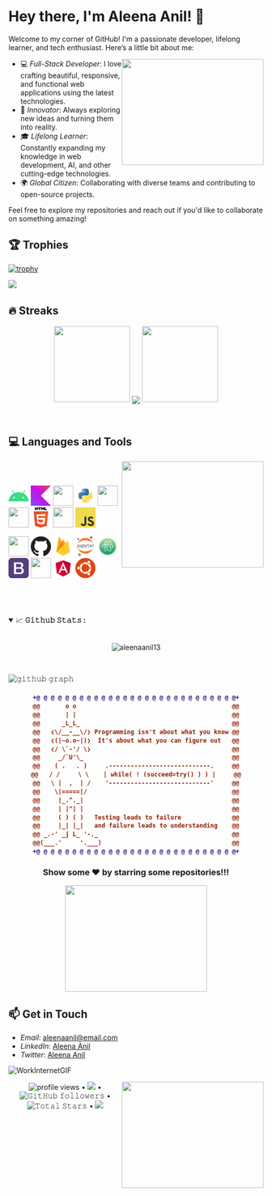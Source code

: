 # Hey there, I'm Aleena Anil! 👋


Welcome to my corner of GitHub! I'm a passionate developer, lifelong learner, and tech enthusiast. Here’s a little bit about me:

<img align="right" src="https://media.tenor.com/iviIq2uXz-kAAAAj/work-office.gif" width="280px" height="210px">

- 💻 *Full-Stack Developer*: I love crafting beautiful, responsive, and functional web applications using the latest technologies.
- 🚀 *Innovator*: Always exploring new ideas and turning them into reality.
- 🎓 *Lifelong Learner*: Constantly expanding my knowledge in web development, AI, and other cutting-edge technologies.
- 🌍 *Global Citizen*: Collaborating with diverse teams and contributing to open-source projects.

Feel free to explore my repositories and reach out if you'd like to collaborate on something amazing!


  
 ## 🏆 Trophies

[![trophy](https://github-profile-trophy.vercel.app/?username=aleenaanil13&theme=flat)](https://github.com/ryo-ma/github-profile-trophy)

![](https://github-trophies.vercel.app/?username=aleenaanil13&theme=dark_dimmed&no-frame=true&no-bg=true&margin-w=4)

## 🔥 Streaks
  
  <p align="center">
    <img height="150" width="150" src="https://github.com/JayantGoel001/JayantGoel001/raw/master/WEBP/left.webp"/>
    <img align="center" src="https://github-readme-streak-stats.herokuapp.com/?user=aleenaanil13&theme=dark&hide_border=true"/>
    <img height="150" width="150" src="https://github.com/JayantGoel001/JayantGoel001/raw/master/WEBP/right.webp"/>
  </p>


  
  
  <br/>
  
  ## 💻 Languages and Tools  

  <img align="right" src="https://media.tenor.com/PX1doq1mxnYAAAAM/girl-hacker.gif" width="280px" height="210px">
  
  <br/>
  <br/>
  
  
  
  <code><img height="40" width="40" src="https://raw.githubusercontent.com/github/explore/80688e429a7d4ef2fca1e82350fe8e3517d3494d/topics/android/android.png"/></code>
  <code><img height="40" width="40" src="https://raw.githubusercontent.com/github/explore/80688e429a7d4ef2fca1e82350fe8e3517d3494d/topics/kotlin/kotlin.png"/></code>
  <code><img height="40" width="40" src="https://images.vexels.com/media/users/3/166401/isolated/preview/b82aa7ac3f736dd78570dd3fa3fa9e24-java-programming-language-icon-by-vexels.png"/></code>
  <code><img height="40" width="40" src="https://raw.githubusercontent.com/github/explore/80688e429a7d4ef2fca1e82350fe8e3517d3494d/topics/python/python.png"/></code>
  <code><img height="40" width="40" src="https://www.naveedashfaq.me/img/c++.png"/></code>
  <code><img height="40" width="40" src="https://cdn.iconscout.com/icon/free/png-512/c-programming-569564.png"/></code>
  <code><img height="40" width="40" src="https://raw.githubusercontent.com/github/explore/80688e429a7d4ef2fca1e82350fe8e3517d3494d/topics/html/html.png"/></code>
  <code><img height="40" width="40" src="https://cdn.iconscout.com/icon/free/png-256/css-131-722685.png"/></code>
  <code><img height="40" width="40" src="https://raw.githubusercontent.com/github/explore/80688e429a7d4ef2fca1e82350fe8e3517d3494d/topics/javascript/javascript.png"/></code>
  
  
  
  <code><img height="40" width="40" src="https://upload.wikimedia.org/wikipedia/commons/thumb/3/3f/Git_icon.svg/1024px-Git_icon.svg.png"/></code>
  <code><img height="40" width="40" src="https://raw.githubusercontent.com/github/explore/80688e429a7d4ef2fca1e82350fe8e3517d3494d/topics/github-api/github-api.png"/></code>
  <code><img height="40" width="40" src="https://raw.githubusercontent.com/github/explore/80688e429a7d4ef2fca1e82350fe8e3517d3494d/topics/firebase/firebase.png"/></code>
  <code><img height="40" width="40" src="https://raw.githubusercontent.com/github/explore/80688e429a7d4ef2fca1e82350fe8e3517d3494d/topics/jupyter-notebook/jupyter-notebook.png"/></code>
  <code><img height="40" width="40" src="https://raw.githubusercontent.com/github/explore/80688e429a7d4ef2fca1e82350fe8e3517d3494d/topics/atom/atom.png"/></code>
  <code><img height="40" width="40" src="https://raw.githubusercontent.com/github/explore/80688e429a7d4ef2fca1e82350fe8e3517d3494d/topics/bootstrap/bootstrap.png"/></code>
  <code><img height="40" width="40" src="https://encrypted-tbn0.gstatic.com/images?q=tbn:ANd9GcRT1PKsfJXnxOqnTRiIZ8VcdJDYBXD-qZnnpw&usqp=CAU"/></code>
  <code><img height="40" width="40" src="https://raw.githubusercontent.com/github/explore/80688e429a7d4ef2fca1e82350fe8e3517d3494d/topics/angular/angular.png"/></code>
  <code><img height="40" width="40" src="https://raw.githubusercontent.com/github/explore/80688e429a7d4ef2fca1e82350fe8e3517d3494d/topics/ubuntu/ubuntu.png"/></code>
  
  
  <br/>
  
  #
  
  <details open="">
  <summary>
    <g-emoji class="g-emoji" alias="chart_with_upwards_trend" fallback-src="https://github.githubassets.com/images/icons/emoji/unicode/1f4c8.png">📈</g-emoji>
    <strong>𝙶𝚒𝚝𝚑𝚞𝚋 𝚂𝚝𝚊𝚝𝚜 : </strong>
  </summary>
  <br/>
  
  <p align="center">
<img align="" height='150px' src="https://github-readme-stats-aryashah2k.vercel.app/api?username=aleenaanil13&hide_title=true&show_icons=true&theme=gotham&include_all_commits=true" alt="aleenaanil13" />
</p>
<br>
  
  ![𝚐𝚒𝚝𝚑𝚞𝚋 𝚐𝚛𝚊𝚙𝚑](https://github-readme-activity-graph.vercel.app/graph?username=aleenaanil13&theme=react-dark&hide_border=true&area=true)
  
  
  <h4 align="center">
    
  ```diff
  +@ @ @ @ @ @ @ @ @ @ @ @ @ @ @ @ @ @ @ @ @ @ @ @ @ @ @ @+
  @@       o o                                           @@
  @@       | |                                           @@
  @@      _L_L_                                          @@
  @@   ❮\/__-__\/❯ Programming isn't about what you know @@
  @@   ❮(|~o.o~|)❯  It's about what you can figure out   @@
  @@   ❮/ \`-'/ \❯                                       @@
  @@     _/`U'\_                                         @@
  @@    ( .   . )     .----------------------------.     @@
  @@   / /     \ \    | while( ! (succeed=try() ) ) |     @@
  @@   \ |  ,  | /    '----------------------------'     @@
  @@    \|=====|/                                        @@
  @@     |_.^._|                                         @@
  @@     | |"| |                                         @@
  @@     ( ) ( )   Testing leads to failure              @@
  @@     |_| |_|   and failure leads to understanding    @@
  @@ _.-' _j L_ '-._                                     @@
  @@(___.'     '.___)                                    @@
  +@ @ @ @ @ @ @ @ @ @ @ @ @ @ @ @ @ @ @ @ @ @ @ @ @ @ @ @+
  ```
  
  </h4>  

  

  <div align="center">
  
  ### Show some ❤️ by starring some repositories!!!
  
  </div>
 
 <div align="center">
  <img align="center" src="https://miro.medium.com/v2/resize:fit:960/1*on4XhJpeIN07Anf-FInefA.gif" width="280px" height="210px">
 </div>


## 📫 Get in Touch
- *Email*: [aleenaanil@email.com](mailto:aleenaanil@email.com)
- *LinkedIn*: [Aleena Anil](https://www.linkedin.com/in/aleenaanil13)
- *Twitter*: [Aleena Anil](https://twitter.com/aleena_anil13)

![WorkInternetGIF](https://github.com/aleenaanil13/aleenaanil13/assets/114851771/226f8ba2-9477-4b82-b460-53b3ecf7f5f7)


<img align="right" src="https://th.bing.com/th/id/OIG3.TWSOtq7CAzu8OEZnB3EY?w=1024&h=1024&rs=1&pid=ImgDetMain" width="280px" height="210px">









<p align="center">
    <img alt = "profile views" src="https://komarev.com/ghpvc/?username=aleenaanil13&style=flat&color=blue"/> •   
    <a href="https://user-badge.committers.top/india_private/aleenaanil13"><img src="https://user-badge.committers.top/india_private/aleenaanil13.svg"/></a> •
    <img alt="𝙶𝚒𝚝𝙷𝚞𝚋 𝚏𝚘𝚕𝚕𝚘𝚠𝚎𝚛𝚜" src="https://img.shields.io/github/followers/aleenaanil13?label=Followers&style=social"/> •
    <img src="https://img.shields.io/github/stars/aleenaanil13?label=Stars" alt="𝚃𝚘𝚝𝚊𝚕 𝚂𝚝𝚊𝚛𝚜"/> •
    <a href="https://github.com/sponsors/aleenaanil13"><img src="https://img.shields.io/static/v1?label=Sponsor&message=%E2%9D%A4&logo=GitHub&color=%23fe8e86"/></a>
  </p>
  <!-- <p align="center">
    <code>
      <img src="https://img.shields.io/badge/dynamic/json?label=Gitwar%20Profile%20Score&style=for-the-badge&color=ee6f57&logo=github&logoColor=white&query=score&url=http%3A%2F%2Fgitwar-jayant.herokuapp.com%2Fapi%2Faleenaanil13" alt="𝙶𝚒𝚝𝚑𝚞𝚋 𝙿𝚛𝚘𝚏𝚒𝚕𝚎 𝚂𝚌𝚘𝚛𝚎">
    </code>
  </p> -->
